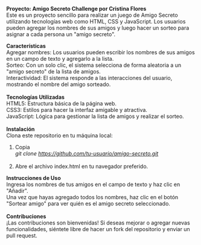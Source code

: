 <strong>Proyecto: Amigo Secreto Challenge por Cristina Flores</strong>
</br>Este es un proyecto sencillo para realizar un juego de Amigo Secreto utilizando tecnologías web como HTML, CSS y JavaScript. Los usuarios pueden agregar los nombres de sus amigos y luego hacer un sorteo para asignar a cada persona un "amigo secreto".

<strong>Características</strong></br>
Agregar nombres: Los usuarios pueden escribir los nombres de sus amigos en un campo de texto y agregarlo a la lista.</br>
Sorteo: Con un solo clic, el sistema selecciona de forma aleatoria a un "amigo secreto" de la lista de amigos.</br>
Interactividad: El sistema responde a las interacciones del usuario, mostrando el nombre del amigo sorteado.</br>
</br>
<strong>Tecnologías Utilizadas</strong></br>
HTML5: Estructura básica de la página web.</br>
CSS3: Estilos para hacer la interfaz amigable y atractiva.</br>
JavaScript: Lógica para gestionar la lista de amigos y realizar el sorteo.</br>
</br>
<strong>Instalación</strong></br>
Clona este repositorio en tu máquina local:

1. Copia</br>
<i>git clone https://github.com/tu-usuario/amigo-secreto.git</i></br></br>
2. Abre el archivo index.html en tu navegador preferido.

<strong>Instrucciones de Uso</strong></br>
Ingresa los nombres de tus amigos en el campo de texto y haz clic en "Añadir".</br>
Una vez que hayas agregado todos los nombres, haz clic en el botón "Sortear amigo" para ver quién es el amigo secreto seleccionado.</br>
</br>
<strong>Contribuciones</strong></br>
¡Las contribuciones son bienvenidas! Si deseas mejorar o agregar nuevas funcionalidades, siéntete libre de hacer un fork del repositorio y enviar un pull request.
